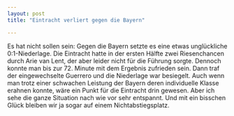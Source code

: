 ```yaml
---
layout: post
title: "Eintracht verliert gegen die Bayern"

---
```


Es hat nicht sollen sein: Gegen die Bayern setzte es eine etwas unglückliche 0:1-Niederlage. Die Eintracht hatte in der ersten Hälfte zwei Riesenchancen durch Arie van Lent, der aber leider nicht für die Führung sorgte. Dennoch konnte man bis zur 72. Minute mit dem Ergebnis zufrieden sein. Dann traf der eingewechselte Guerrero und die Niederlage war besiegelt. Auch wenn man trotz einer schwachen Leistung der Bayern deren individuelle Klasse erahnen konnte, wäre ein Punkt für die Eintracht drin gewesen. Aber ich sehe die ganze Situation nach wie vor sehr entspannt. Und mit ein bisschen Glück bleiben wir ja sogar auf einem Nichtabstiegsplatz.


